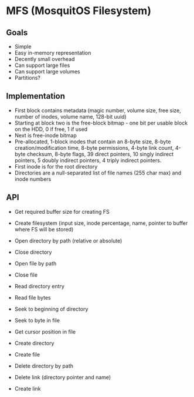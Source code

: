 # MFS (MosquitOS Filesystem) #

## Goals ##

  - Simple
  - Easy in-memory representation
  - Decently small overhead
  - Can support large files
  - Can support large volumes
  - Partitions?

## Implementation ##

  - First block contains metadata (magic number, volume size, free size, number of inodes, volume name, 128-bit uuid)
  - Starting at block two is the free-block bitmap - one bit per usable block on the HDD, 0 if free, 1 if used
  - Next is free-inode bitmap
  - Pre-allocated, 1-block inodes that contain an 8-byte size, 8-byte creation/modification time, 8-byte permissions, 4-byte link count, 4-byte checksum, 8-byte flags, 39 direct pointers, 10 singly indirect pointers, 5 doubly indirect pointers, 4 triply indirect pointers.
  - First inode is for the root directory
  - Directories are a null-separated list of file names (255 char max) and inode numbers

## API ##

  - Get required buffer size for creating FS
  - Create filesystem (input size, inode percentage, name, pointer to buffer where FS will be stored)
  
  - Open directory by path (relative or absolute)
  - Close directory
  - Open file by path
  - Close  file
  - Read directory entry
  - Read file bytes
  - Seek to beginning of directory
  - Seek to byte in file
  - Get cursor position in file
  - Create directory
  - Create file
  - Delete directory by path
  - Delete link (directory pointer and name)
  - Create link